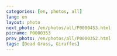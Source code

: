 ```yaml
---
categories: [en, photos, all]
lang: en
layout: photo
next_photo: /en/photos/all/P0000453.html
picname: P0000353
prev_photo: /en/photos/all/P0000352.html
tags: [Dead Grass, Giraffes]
---
```

